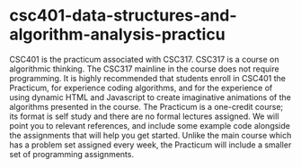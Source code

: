 # csc401-data-structures-and-algorithm-analysis-practicu
CSC401 is the practicum associated with CSC317.  CSC317 is a course on algorithmic thinking. The CSC317 mainline in the course does not require programming. It is highly recommended that students enroll in CSC401 the Practicum, for experience coding algorithms, and for the experience of using dynamic HTML and Javascript to create imaginative animations of the algorithms presented in the course. The Practicum is a one-credit course; its format is self study and there are no formal lectures assigned. We will point you to relevant references, and include some example code alongside the assignments that will help you get started. Unlike the main course which has a problem set assigned every week, the Practicum will include a smaller set of programming assignments. 
